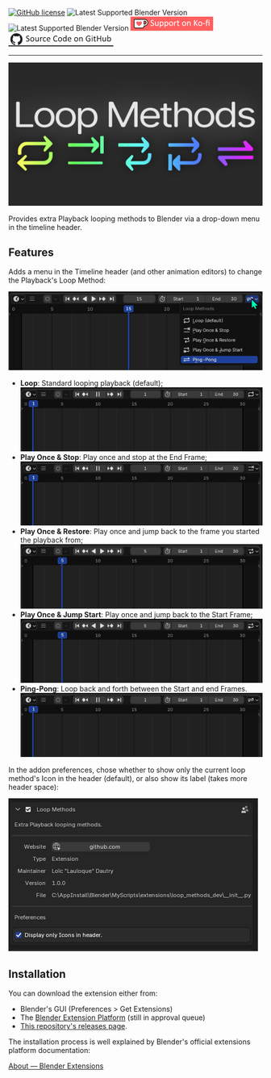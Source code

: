 [![GitHub license](https://img.shields.io/github/license/L0Lock/LoopMethods?style=for-the-badge)](https://github.com/L0Lock/LoopMethods/blob/master/LICENSE) ![Latest Supported Blender Version](https://img.shields.io/badge/Blender-v3.6%20LTS-red?style=for-the-badge&logo=blender) ![Latest Supported Blender Version](https://img.shields.io/badge/Blender-v4.3.0-green?style=for-the-badge&logo=blender) [![ko-fi](https://github.com/L0Lock/LoopMethods/blob/main/Prez/SupportOnKofi.jpg?raw=true)](https://ko-fi.com/lauloque) [![source](https://github.com/L0Lock/LoopMethods/blob/main/Prez/SourceCodeGithub.jpg?raw=true)](https://github.com/L0Lock/LoopMethods)

-----

![feature](https://github.com/L0Lock/LoopMethods/blob/main/Prez/feature.jpg?raw=true)

Provides extra Playback looping methods to Blender via a drop-down menu in the timeline header.

## Features

Adds a menu in the Timeline header (and other animation editors) to change the Playback's Loop Method:

![menu](https://github.com/L0Lock/LoopMethods/blob/main/Prez/menu.png?raw=true)

- **Loop**: Standard looping playback (default);  
    ![demo_1_loop](https://github.com/L0Lock/LoopMethods/blob/main/Prez/demo_1_loop.gif?raw=true)
- **Play Once & Stop**: Play once and stop at the End Frame;  
    ![demo_2_stop](https://github.com/L0Lock/LoopMethods/blob/main/Prez/demo_2_stop.gif?raw=true)
- **Play Once & Restore**: Play once and jump back to the frame you started the playback from;  
    ![demo_3_restore](https://github.com/L0Lock/LoopMethods/blob/main/Prez/demo_3_restore.gif?raw=true)
- **Play Once & Jump Start**: Play once and jump back to the Start Frame;  
    ![demo_4_start](https://github.com/L0Lock/LoopMethods/blob/main/Prez/demo_4_start.gif?raw=true)
- **Ping-Pong**: Loop back and forth between the Start and end Frames.  
    ![demo_5_pingpong](https://github.com/L0Lock/LoopMethods/blob/main/Prez/demo_5_pingpong.gif?raw=true)

In the addon preferences, chose whether to show only the current loop method's Icon in the header (default), or also show its label (takes more header space):

![menu](https://github.com/L0Lock/LoopMethods/blob/main/Prez/preferences.png?raw=true)

## Installation

You can download the extension either from:

- Blender's GUI (Preferences > Get Extensions)
- The [Blender Extension Platform](https://extensions.blender.org/approval-queue/LoopMethods/) (still in approval queue)
- [This repository's releases page](https://github.com/L0Lock/LoopMethods/releases).

The installation process is well explained by Blender's official extensions platform documentation:

[About — Blender Extensions](https://extensions.blender.org/about/)
